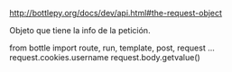 http://bottlepy.org/docs/dev/api.html#the-request-object

Objeto que tiene la info de la petición.


from bottle import route, run, template, post, request
...
request.cookies.username
request.body.getvalue()
